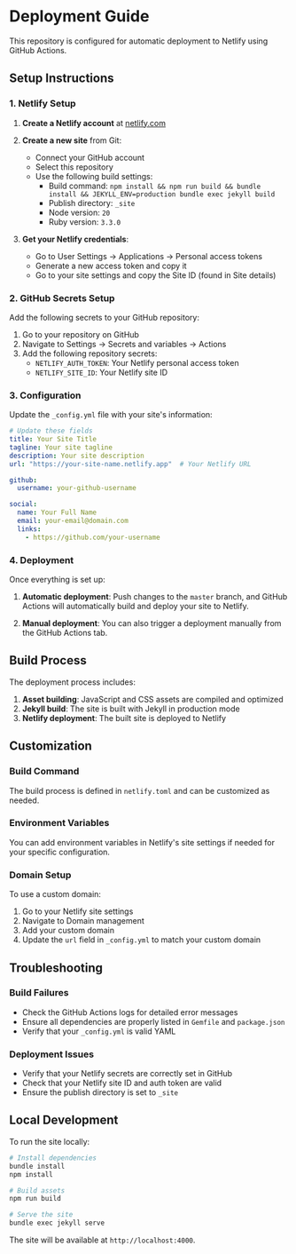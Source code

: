 # Deployment Guide

This repository is configured for automatic deployment to Netlify using GitHub Actions.

## Setup Instructions

### 1. Netlify Setup

1. **Create a Netlify account** at [netlify.com](https://netlify.com)
2. **Create a new site** from Git:
   - Connect your GitHub account
   - Select this repository
   - Use the following build settings:
     - Build command: `npm install && npm run build && bundle install && JEKYLL_ENV=production bundle exec jekyll build`
     - Publish directory: `_site`
     - Node version: `20`
     - Ruby version: `3.3.0`

3. **Get your Netlify credentials**:
   - Go to User Settings → Applications → Personal access tokens
   - Generate a new access token and copy it
   - Go to your site settings and copy the Site ID (found in Site details)

### 2. GitHub Secrets Setup

Add the following secrets to your GitHub repository:

1. Go to your repository on GitHub
2. Navigate to Settings → Secrets and variables → Actions
3. Add the following repository secrets:
   - `NETLIFY_AUTH_TOKEN`: Your Netlify personal access token
   - `NETLIFY_SITE_ID`: Your Netlify site ID

### 3. Configuration

Update the `_config.yml` file with your site's information:

```yaml
# Update these fields
title: Your Site Title
tagline: Your site tagline
description: Your site description
url: "https://your-site-name.netlify.app"  # Your Netlify URL

github:
  username: your-github-username

social:
  name: Your Full Name
  email: your-email@domain.com
  links:
    - https://github.com/your-username
```

### 4. Deployment

Once everything is set up:

1. **Automatic deployment**: Push changes to the `master` branch, and GitHub Actions will automatically build and deploy your site to Netlify.

2. **Manual deployment**: You can also trigger a deployment manually from the GitHub Actions tab.

## Build Process

The deployment process includes:

1. **Asset building**: JavaScript and CSS assets are compiled and optimized
2. **Jekyll build**: The site is built with Jekyll in production mode
3. **Netlify deployment**: The built site is deployed to Netlify

## Customization

### Build Command
The build process is defined in `netlify.toml` and can be customized as needed.

### Environment Variables
You can add environment variables in Netlify's site settings if needed for your specific configuration.

### Domain Setup
To use a custom domain:
1. Go to your Netlify site settings
2. Navigate to Domain management
3. Add your custom domain
4. Update the `url` field in `_config.yml` to match your custom domain

## Troubleshooting

### Build Failures
- Check the GitHub Actions logs for detailed error messages
- Ensure all dependencies are properly listed in `Gemfile` and `package.json`
- Verify that your `_config.yml` is valid YAML

### Deployment Issues
- Verify that your Netlify secrets are correctly set in GitHub
- Check that your Netlify site ID and auth token are valid
- Ensure the publish directory is set to `_site`

## Local Development

To run the site locally:

```bash
# Install dependencies
bundle install
npm install

# Build assets
npm run build

# Serve the site
bundle exec jekyll serve
```

The site will be available at `http://localhost:4000`.